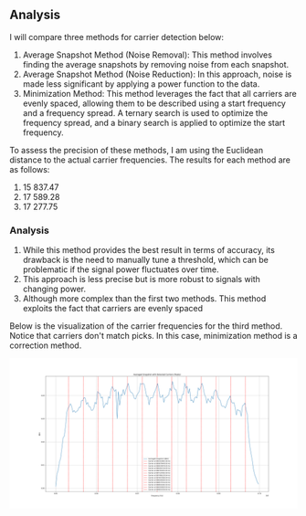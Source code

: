 ## Analysis

I will compare three methods for carrier detection below:

1. Average Snapshot Method (Noise Removal): This method involves finding the average snapshots by removing noise from each snapshot.
2. Average Snapshot Method (Noise Reduction): In this approach, noise is made less significant by applying a power function to the data.
3. Minimization Method: This method leverages the fact that all carriers are evenly spaced, allowing them to be described using a start frequency and a frequency spread. A ternary search is used to optimize the frequency spread, and a binary search is applied to optimize the start frequency.

To assess the precision of these methods, I am using the Euclidean distance to the actual carrier frequencies. The results for each method are as follows:
1. 15 837.47
2. 17 589.28
3. 17 277.75

### Analysis

1. While this method provides the best result in terms of accuracy, its drawback is the need to manually tune a threshold, which can be problematic if the signal power fluctuates over time.
2. This approach is less precise but is more robust to signals with changing power. 
3. Although more complex than the first two methods. This method exploits the fact that carriers are evenly spaced

Below is the visualization of the carrier frequencies for the third method. Notice that carriers don't match picks. In this case, minimization method is a correction method.

![EU868](../Images/carriers_fast_scan_minimization_EU868.png)
